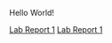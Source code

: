 
Hello World!

[Lab Report 1](https://orlandofang.github.io/cse15l-lab-reports/lab-report-1-week-2.html)
[Lab Report 1](lab-report-1-week-2.html)

